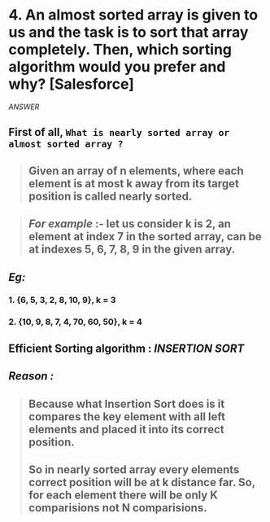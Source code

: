 # 4. An almost sorted array is given to us and the task is to sort that array completely. Then, which sorting algorithm would you prefer and why? [Salesforce]

_ANSWER_

## First of all, `What is nearly sorted array or almost sorted array ?`

> ## Given an array of n elements, where each element is at most k away from its target position is called nearly sorted. 

> ## _For example_ :- let us consider k is 2, an element at index 7 in the sorted array, can be at indexes 5, 6, 7, 8, 9 in the given array.

## _Eg:_
### 1. {6, 5, 3, 2, 8, 10, 9}, k = 3 
### 2. {10, 9, 8, 7, 4, 70, 60, 50}, k = 4

## Efficient Sorting algorithm : _INSERTION SORT_

## _Reason :_

> ## Because what Insertion Sort does is it compares the key element with all left elements and placed it into its correct position.
> ## So in nearly sorted array every elements correct position will be at k distance far. So, for each element there will be only K comparisions not N comparisions.  
 